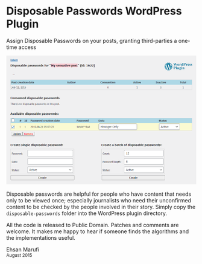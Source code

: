 # Disposable Passwords WordPress Plugin
Assign Disposable Passwords on your posts, granting third-parties a one-time access

![Disposable Passwords WordPress Plugin](disposable-passwords.png)

Disposable passwords are helpful for people who have content that needs only to be viewed once; especially journalists who need their unconfirmed content to be checked by the people involved in their story. Simply copy the `disposable-passwords` folder into the WordPress plugin directory.

All the code is released to Public Domain. Patches and comments are welcome.
It makes me happy to hear if someone finds the algorithms and the implementations useful.

Ehsan Marufi<br />
<sup>August 2015</sup>